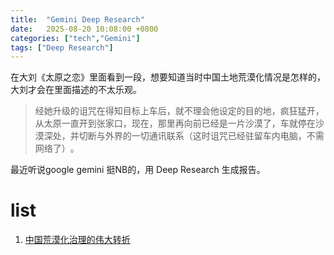 ```yaml
---
title:  "Gemini Deep Research"
date:   2025-08-20 10:08:00 +0800
categories: ["tech","Gemini"]
tags: ["Deep Research"]
---
```


在大刘《太原之恋》里面看到一段，想要知道当时中国土地荒漠化情况是怎样的，大刘才会在里面描述的不太乐观。

>经她升级的诅咒在得知目标上车后，就不理会他设定的目的地，疯狂猛开，从太原一直开到张家口，现在，那里再向前已经是一片沙漠了，车就停在沙漠深处，并切断与外界的一切通讯联系（这时诅咒已经驻留车内电脑，不需网络了）​。

最近听说google gemini 挺NB的，用 Deep Research 生成报告。

# list

1. [中国荒漠化治理的伟大转折](/gemini/Progress_in_Desertification_Control_in_China.html)

